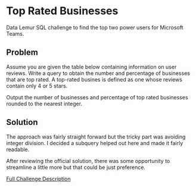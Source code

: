 # Top Rated Businesses

Data Lemur SQL challenge to find the top two power users for Microsoft Teams.

## Problem

Assume you are given the table below containing information on user reviews. Write a query to obtain the number and percentage of businesses that are top rated. A top-rated busines is defined as one whose reviews contain only 4 or 5 stars.

Output the number of businesses and percentage of top rated businesses rounded to the nearest integer.

## Solution

The approach was fairly straight forward but the tricky part was avoiding integer division. I decided a subquery helped out here and made it fairly readable.

After reviewing the official solution, there was some opportunity to streamline a little more but that could be just preference. 

[Full Challenge Description](https://datalemur.com/questions/sql-top-businesses)